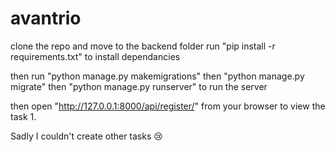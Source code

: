 # avantrio

clone the repo and move to the backend folder
run "pip install -r requirements.txt" to install dependancies

then run "python manage.py makemigrations"
then "python manage.py migrate"
then "python manage.py runserver" to run the server

then open "http://127.0.0.1:8000/api/register/" from your browser to view the task 1.

Sadly I couldn't create other tasks 😢